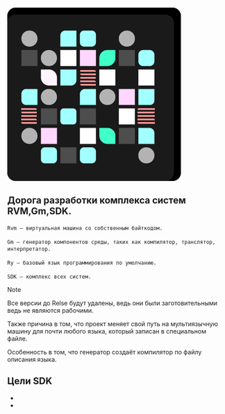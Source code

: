 ![иконка SDK](/icon/logoCDK.png)

## Дорога разработки комплекса систем RVM,Gm,SDK.
```
Rvm — виртуальная машина со собственным байткодом.

Gm — генератор компонентов среды, таких как компилятор, транслятор, интерпретатор.

Ry — базовый язык программирования по умолчанию. 

SDK — комплекс всех систем.
```

>[!NOTE]
>Все версии до Relse будут удалены, ведь они были заготовительными ведь не являются рабочими.
>
>Также причина в том, что проект меняет свой путь на мультиязычную машину для почти любого языка, который записан в специальном файле.
>
>Особенность в том, что генератор создаёт компилятор по файлу описания языка. 

Цели SDK
-  
-
-
